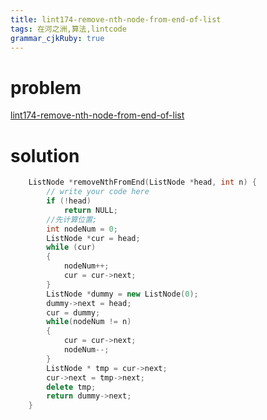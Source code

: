 ```yaml
---
title: lint174-remove-nth-node-from-end-of-list
tags: 在河之洲,算法,lintcode
grammar_cjkRuby: true
---
```


# problem
[lint174-remove-nth-node-from-end-of-list](http://www.lintcode.com/en/problem/remove-nth-node-from-end-of-list/)
# solution

```cpp
    ListNode *removeNthFromEnd(ListNode *head, int n) {
        // write your code here
        if (!head)
            return NULL;
        //先计算位置;
        int nodeNum = 0;
        ListNode *cur = head;
        while (cur)
        {
            nodeNum++;
            cur = cur->next;
        }
        ListNode *dummy = new ListNode(0);
        dummy->next = head;
        cur = dummy;
        while(nodeNum != n)
        {
            cur = cur->next;
            nodeNum--;
        }
        ListNode * tmp = cur->next;
        cur->next = tmp->next;
        delete tmp;
        return dummy->next;
    }
```
